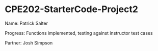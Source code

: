 # CPE202-StarterCode-Project2

Name: Patrick Salter

Progress: Functions implemented, testing against instructor test cases

Partner: Josh Simpson